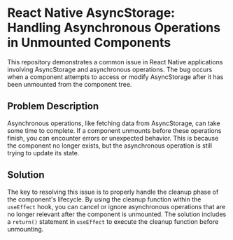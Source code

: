 # React Native AsyncStorage: Handling Asynchronous Operations in Unmounted Components

This repository demonstrates a common issue in React Native applications involving AsyncStorage and asynchronous operations.  The bug occurs when a component attempts to access or modify AsyncStorage after it has been unmounted from the component tree.

## Problem Description
Asynchronous operations, like fetching data from AsyncStorage, can take some time to complete. If a component unmounts before these operations finish, you can encounter errors or unexpected behavior. This is because the component no longer exists, but the asynchronous operation is still trying to update its state.

## Solution
The key to resolving this issue is to properly handle the cleanup phase of the component's lifecycle. By using the cleanup function within the `useEffect` hook, you can cancel or ignore asynchronous operations that are no longer relevant after the component is unmounted.  The solution includes a `return()` statement in `useEffect` to execute the cleanup function before unmounting.